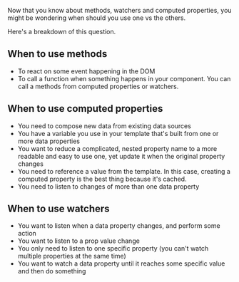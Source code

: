 Now that you know about methods, watchers and computed properties, you might be wondering when should you use one vs the others.

Here's a breakdown of this question.

## When to use methods

- To react on some event happening in the DOM
- To call a function when something happens in your component. You can call a methods from computed properties or watchers.

## When to use computed properties

- You need to compose new data from existing data sources
- You have a variable you use in your template that's built from one or more data properties
- You want to reduce a complicated, nested property name to a more readable and easy to use one, yet update it when the original property changes
- You need to reference a value from the template. In this case, creating a computed property is the best thing because it's cached.
- You need to listen to changes of more than one data property

## When to use watchers

- You want to listen when a data property changes, and perform some action
- You want to listen to a prop value change
- You only need to listen to one specific property (you can't watch multiple properties at the same time)
- You want to watch a data property until it reaches some specific value and then do something
